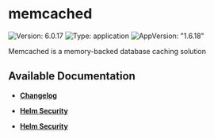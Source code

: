 # memcached

![Version: 6.0.17](https://img.shields.io/badge/Version-6.0.17-informational?style=flat-square) ![Type: application](https://img.shields.io/badge/Type-application-informational?style=flat-square) ![AppVersion: "1.6.18"](https://img.shields.io/badge/AppVersion-"1.6.18"-informational?style=flat-square)

Memcached is a memory-backed database caching solution

## Available Documentation

- [**Changelog**](CHANGELOG)

- [**Helm Security**](container-security)

- [**Helm Security**](helm-security)

